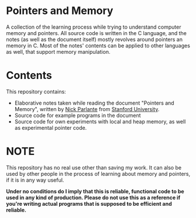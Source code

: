 # Pointers and Memory
A collection of the learning process while trying to understand computer memory and pointers.
All source code is written in the C language, and the notes (as well as the document itself) mostly revolves around pointers an memory in C.
Most of the notes' contents can be applied to other languages as well, that support memory manipulation.

# Contents
This repository contains:
   - Elaborative notes taken while reading the document "Pointers and Memory", written by [Nick Parlante](https://cs.stanford.edu/people/nick/) from [Stanford University](https://www.stanford.edu/).
   - Source code for example programs in the document
   - Source code for own experiments with local and heap memory, as well as experimental pointer code.
   
# NOTE
This repository has no real use other than saving my work. It can also be used by other people in the process of learning about memory and pointers, if it is in any way useful.

**Under no conditions do I imply that this is reliable, functional code to be used in any kind of production. Please do not use this as a reference if you're writing actual programs that is supposed to be efficient and reliable.**
